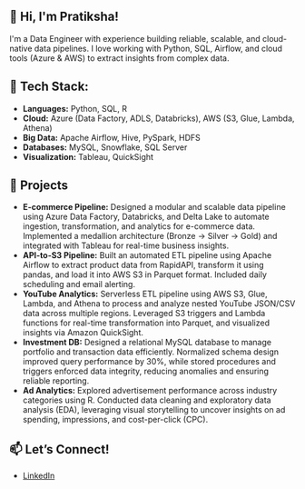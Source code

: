 ## 👋 Hi, I'm Pratiksha!

<!--
**Pratikshaacharya/Pratikshaacharya** is a ✨ _special_ ✨ repository because its `README.md` (this file) appears on your GitHub profile.

Here are some ideas to get you started:

- 🔭 I’m currently working on ...
- 🌱 I’m currently learning ...
- 👯 I’m looking to collaborate on ...
- 🤔 I’m looking for help with ...
- 💬 Ask me about ...
- 📫 How to reach me: ...
- 😄 Pronouns: ...
- ⚡ Fun fact: ...
-->



I'm a Data Engineer with experience building reliable, scalable, and cloud-native data pipelines. I love working with Python, SQL, Airflow, and cloud tools (Azure & AWS) to extract insights from complex data.

## 🔧 Tech Stack:
- **Languages:** Python, SQL, R
- **Cloud:** Azure (Data Factory, ADLS, Databricks), AWS (S3, Glue, Lambda, Athena)
- **Big Data:** Apache Airflow, Hive, PySpark, HDFS
- **Databases:** MySQL, Snowflake, SQL Server
- **Visualization:** Tableau, QuickSight

## 📌 Projects
- **E-commerce Pipeline:** Designed a modular and scalable data pipeline using Azure Data Factory, Databricks, and Delta Lake to automate ingestion, transformation, and analytics for e-commerce data. Implemented a medallion architecture (Bronze → Silver → Gold) and integrated with Tableau for real-time business insights.
- **API-to-S3 Pipeline:** Built an automated ETL pipeline using Apache Airflow to extract product data from RapidAPI, transform it using pandas, and load it into AWS S3 in Parquet format. Included daily scheduling and email alerting.
- **YouTube Analytics:** Serverless ETL pipeline using AWS S3, Glue, Lambda, and Athena to process and analyze nested YouTube JSON/CSV data across multiple regions. Leveraged S3 triggers and Lambda functions for real-time transformation into Parquet, and visualized insights via Amazon QuickSight.
- **Investment DB:** Designed a relational MySQL database to manage portfolio and transaction data efficiently. Normalized schema design improved query performance by 30%, while stored procedures and triggers enforced data integrity, reducing anomalies and ensuring reliable reporting.
- **Ad Analytics:** Explored advertisement performance across industry categories using R. Conducted data cleaning and exploratory data analysis (EDA), leveraging visual storytelling to uncover insights on ad spending, impressions, and cost-per-click (CPC).

## 📫 Let’s Connect!
- [LinkedIn](https://www.linkedin.com/in/pratiksha-acharya/)

